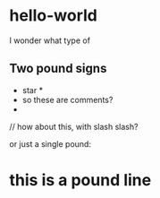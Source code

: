 # hello-world

I wonder what type of 

## Two pound signs


* star *
* so these are comments?
* 

// how about this, with slash slash?

or just a single pound:
# this is a pound line
